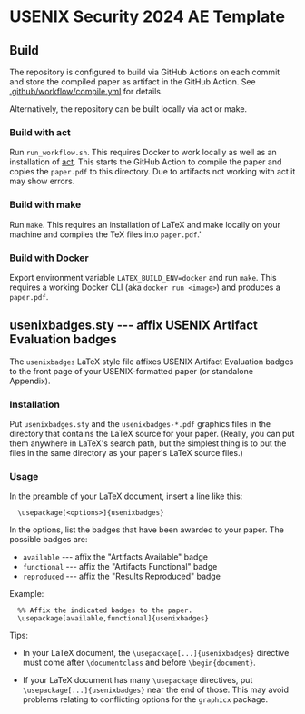 # USENIX Security 2024 AE Template

## Build

The repository is configured to build via GitHub Actions on each commit
and store the compiled paper as artifact in the GitHub Action. See
[.github/workflow/compile.yml](.github/workflow/compile.yml) for
details.

Alternatively, the repository can be built locally via act or make.

### Build with act

Run ```run_workflow.sh```. This requires Docker to work locally as well as
an installation of [act](https://github.com/nektos/act). This starts the
GitHub Action to compile the paper and copies the ```paper.pdf``` to this
directory. Due to artifacts not working with act it may show errors.

### Build with make

Run ```make```. This requires an installation of LaTeX and make locally on
your machine and compiles the TeX files into ```paper.pdf```.'

### Build with Docker

Export environment variable ```LATEX_BUILD_ENV=docker``` and run ```make```. This
requires a working Docker CLI (aka ```docker run <image>```) and produces
a ```paper.pdf```.

## usenixbadges.sty --- affix USENIX Artifact Evaluation badges

The `usenixbadges` LaTeX style file affixes USENIX Artifact Evaluation
badges to the front page of your USENIX-formatted paper (or standalone Appendix).

### Installation

Put `usenixbadges.sty` and the `usenixbadges-*.pdf` graphics files in
the directory that contains the LaTeX source for your paper.  (Really,
you can put them anywhere in LaTeX's search path, but the simplest
thing is to put the files in the same directory as your paper's LaTeX
source files.)

### Usage

In the preamble of your LaTeX document, insert a line like this:

```
  \usepackage[<options>]{usenixbadges}
```

In the options, list the badges that have been awarded to your paper.
The possible badges are:

  * `available`  --- affix the "Artifacts Available" badge
  * `functional` --- affix the "Artifacts Functional" badge
  * `reproduced` --- affix the "Results Reproduced" badge

Example:

```
  %% Affix the indicated badges to the paper.
  \usepackage[available,functional]{usenixbadges}
```

Tips:

* In your LaTeX document, the `\usepackage[...]{usenixbadges}` directive
must come after `\documentclass` and before `\begin{document}`.

* If your LaTeX document has many `\usepackage` directives, put
`\usepackage[...]{usenixbadges}` near the end of those.  This may
avoid problems relating to conflicting options for the `graphicx`
package.
